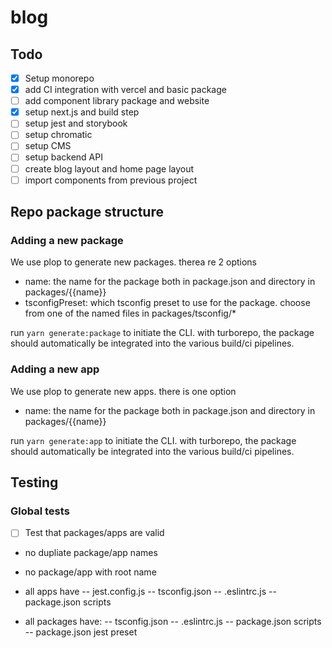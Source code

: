 # blog

## Todo

- [X] Setup monorepo
- [X] add CI integration with vercel and basic package
- [ ] add component library package and website
- [X] setup next.js and build step
- [ ] setup jest and storybook
- [ ] setup chromatic
- [ ] setup CMS
- [ ] setup backend API
- [ ] create blog layout and home page layout
- [ ] import components from previous project

## Repo package structure

### Adding a new package

We use plop to generate new packages. therea re 2 options

- name: the name for the package both in package.json and directory in packages/{{name}}
- tsconfigPreset: which tsconfig preset to use for the package. choose from one of the named files in packages/tsconfig/*

run `yarn generate:package` to initiate the CLI. with turborepo, the package should automatically be integrated into the various build/ci pipelines.

### Adding a new app

We use plop to generate new apps. there is one option

- name: the name for the package both in package.json and directory in packages/{{name}}

run `yarn generate:app` to initiate the CLI. with turborepo, the package should automatically be integrated into the various build/ci pipelines.

## Testing

### Global tests

- [ ] Test that packages/apps are valid

- no dupliate package/app names
- no package/app with root name

- all apps have
-- jest.config.js
-- tsconfig.json
-- .eslintrc.js
-- package.json scripts

- all packages have:
-- tsconfig.json
-- .eslintrc.js
-- package.json scripts
-- package.json jest preset

